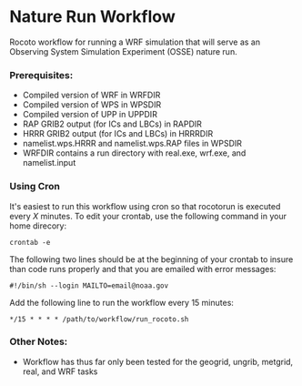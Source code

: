 # Nature Run Workflow

Rocoto workflow for running a WRF simulation that will serve as an Observing System Simulation Experiment (OSSE) nature run.

### Prerequisites:

- Compiled version of WRF in WRFDIR
- Compiled version of WPS in WPSDIR
- Compiled version of UPP in UPPDIR
- RAP GRIB2 output (for ICs and LBCs) in RAPDIR
- HRRR GRIB2 output (for ICs and LBCs) in HRRRDIR
- namelist.wps.HRRR and namelist.wps.RAP files in WPSDIR
- WRFDIR contains a run directory with real.exe, wrf.exe, and namelist.input

### Using Cron

It's easiest to run this workflow using cron so that rocotorun is executed every _X_ minutes. To
edit your crontab, use the following command in your home direcory:

`crontab -e`

The following two lines should be at the beginning of your crontab to insure than code runs properly 
and that you are emailed with error messages:

`#!/bin/sh --login
MAILTO=email@noaa.gov`

Add the following line to run the workflow every 15 minutes:

`*/15 * * * * /path/to/workflow/run_rocoto.sh`

### Other Notes:

- Workflow has thus far only been tested for the geogrid, ungrib, metgrid, real, and WRF tasks
